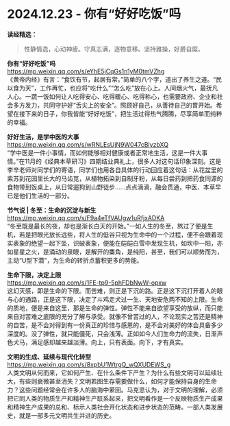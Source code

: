 2024.12.23 - 你有“好好吃饭”吗  
========

**读经精选：**  

> 性静情逸，心动神疲。守真志满，逐物意移。坚持雅操，好爵自縻。

**你有“好好吃饭”吗**  
https://mp.weixin.qq.com/s/eYhE5jCqGs1n1yM0tmVZhg  
《黄帝内经》有言：“食饮有节，起居有常。”简单的八个字，道出了养生之道。“民以食为天”，工作再忙，也应将“吃什么”“怎么吃”放在心上。人间烟火气，最抚凡人心。一蔬一饭如何让人吃得安心、吃得暖心、吃得称心，也需要政府、企业和社会多方发力，共同守护好“舌尖上的安全”。照顾好自己，从善待自己的胃开始。希望在接下来的日子，你我皆能“好好吃饭”，把生活过得热气腾腾，尽享简单而纯粹的幸福。

**好好生活，是学中医的大事**  
https://mp.weixin.qq.com/s/wRNLEsUjN9W047cBlyzbXQ  
“学中医是一件小事情，而如何能够相对健康或者正常地生活，这是一件大事情。”在11月的《经典本草研习》四期结业典礼上，很多人对这句话印象深刻。这是李辛老师对同学们的寄语，同学们也用各自具体的行动回应着这句话：从花盆里的紫苏到花园里长大的马齿苋，从植物拓染到自制牙粉，从每日尝药到把药食同源的食物带到饭桌上，从日常遛狗到山野徒步......点点滴滴，融会贯通，中医、本草早已是他们生活的一部分。

**节气说 | 冬至：生命的沉淀与新生**  
https://mp.weixin.qq.com/s/F9a4eTfVAUgw1uRfjxADKA  
“冬至既是最长的夜，却也是渐长白天的开始。”一如人生的冬至，熬过了便是生机，若是把眼光放长远些，将人生的低谷只视为生命中的一个过程，便不会跟着现实表象的绝望一起下坠，识破表象，便能在皑皑白雪中发现生机，如坎中一阳，亦如星星之火，是涌动的泉眼，是解开的麋角，是纯阳，甚至，我们可以顺势而为，主动“U型下潜”，为生命的转折点蓄积更多的势能。

**生命下限，决定上限**  
https://mp.weixin.qq.com/s/1FE-tp9-5phFDbNwW-opxw  
这幻灭感，即是生命的下限。而苦难，则正是下沉的路。正是这下沉打开着人的眼与心的通路，正是这下限，决定了斗鸡走犬过一生、天地安危两不知的上限。生命的质地，便是来自这里，那是生命的弹性。弹性不能来自欲望享受的放纵，而只能来自对苦难之底限的充分了解与承受。就像不曾苦过的人，不论现实之苦还是精神的自苦，是不会对得到有一份真正的珍惜与感恩的，是不会对美好的体会具备多少深度的。没了弹性，就只能僵死，只会浅薄。正如如今人们生命力的流失，日渐声色犬马，满足感却越来越淡薄。向上，只有表面。向下，才有真实。

**文明的生成、延续与现代化转型**  
https://mp.weixin.qq.com/s/8xpbU1WtrgQ_wQXUDEWS_g  
人类文明从何而来，它如何产生、在什么条件下产生？为什么有些文明可以延续壮大，有些则衰微甚至消失？文明若图生存需要做什么，如何才能保持自身的生命力？这些问题经常会在许多人的脑海中萦回。马克思认为，对于文明的理解，必须把它同人类的物质生产和精神生产联系起来，把文明看作是一个反映物质生产成果和精神生产成果的总和、标示人类社会开化状态和进步状态的范畴。一部人类发展史，就是一部多元文明共生并进的历史。